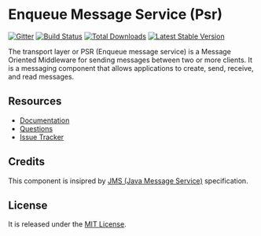 # Enqueue Message Service (Psr)

[![Gitter](https://badges.gitter.im/php-enqueue/Lobby.svg)](https://gitter.im/php-enqueue/Lobby)
[![Build Status](https://travis-ci.org/php-enqueue/psr-queue.png?branch=master)](https://travis-ci.org/php-enqueue/psr-queue)
[![Total Downloads](https://poser.pugx.org/enqueue/psr-queue/d/total.png)](https://packagist.org/packages/enqueue/psr-queue)
[![Latest Stable Version](https://poser.pugx.org/enqueue/psr-queue/version.png)](https://packagist.org/packages/enqueue/psr-queue)

The transport layer or PSR (Enqueue message service) is a Message Oriented Middleware for sending messages between two or more clients. 
It is a messaging component that allows applications to create, send, receive, and read messages. 

## Resources

* [Documentation](https://github.com/php-enqueue/enqueue-dev/blob/master/docs/index.md)
* [Questions](https://gitter.im/php-enqueue/enqueue-dev)
* [Issue Tracker](https://github.com/php-enqueue/enqueue-dev/issues)

## Credits

This component is insipred by [JMS (Java Message Service)](https://docs.oracle.com/javaee/7/api/javax/jms/package-summary.html) specification.

## License

It is released under the [MIT License](LICENSE).
